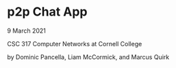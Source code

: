 # p2p Chat App

9 March 2021

CSC 317 Computer Networks at Cornell College

by Dominic Pancella, Liam McCormick, and Marcus Quirk
